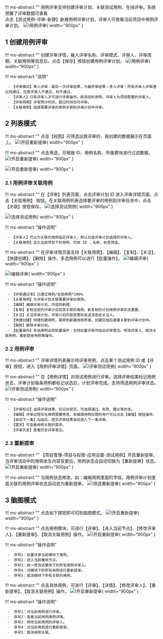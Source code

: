 

!!! ms-abstract ""
    用例评审支持创建评审计划、关联测试用例、在线评审。系统预置了评审数据可查看<br> 点击【测试用例-评审-新建】新建用例评审计划，评审人可查看当前项目中用例评审计划。
![!用例评审](../../img/track/用例评审入口.png){ width="900px" }


## 1 创建用例评审

!!! ms-abstract ""
    创建评审详情，输入评审名称、评审模式、评审人、评审周期、关联用例等信息后，点击【保存】按钮创建用例评审计划。
![!用例评审](../../img/track/创建用例评审编辑.png){ width="900px" }

!!! ms-abstract "说明"

     - 【评审模式】单人评审：最后一次评审结果，为最终审结果；多人评审：所有评审人评审通过则通过，任意评审人不通过，则不通过。
     - 【评审人】只有评审人才可进行评审操作。新添加的用例，评审人为项目配置的评审人。
     - 【评审周期】评审预计时间，超过时间也可评审。
     - 【关联用例】选择需要评审的用例关联到评审计划中评审。
  

## 2 列表模式

!!! ms-abstract ""
    点击【视图】可筛选出我评审的、我创建的数据展示在页面上。
![!开启重新提审](../../img/track/评审页面的视图.png){ width="900px" }

!!! ms-abstract ""
    点击筛选，可根据 ID、用例名称、所属模块进行过滤数据。
![!开启重新提审](../../img/track/评审页面点击筛选.png){ width="900px" }

![!开启重新提审](../../img/track/评审筛选页面.png){ width="900px" }

### 2.1 用例评审关联用例
!!! ms-abstract ""
    在【评审】列表页面，点击评审计划 ID 进入评审详情页面。点击【关联用例】 按钮，在关联用例列表选择要评审的用例到评审任务中，点击【关联】按钮保存。
![!选择测试用例](../../img/track/评审关联.png){ width="900px" }

![!选择测试用例](../../img/track/评审关联用例.png){ width="900px" }

!!! ms-abstract "操作说明"

     - 【评审人】可以为关联的用例指定评审人，默认勾选评审计划选择的评审人。
     - 【关联用例】显示当前项目下的用例，可按 ID 、名称、标签筛选。

!!! ms-abstract ""
    在评审详情页面支持【关联用例】、【编辑】、【复制】、【关注】、【快捷创建】、【删除】操作，多选用例可以进行【批量操作】。
![!编辑评审](../../img/track/用例评审操作.png){ width="900px" }

![!编辑评审](../../img/track/列表操作评审.png){ width="900px" }

!!! ms-abstract "操作说明"

     - 【评审通过率】已通过用例/全部用例*100%。
     - 【关联用例】为评审计划关联需要评审的用例。
     - 【编辑】编辑评审计划，内容同新建。
     - 【复制】复制当前的评审计划及其关联的用例，新复制的计划用例评审状态重置。
     - 【关注】关注评审计划，评审计划内容变更将发送消息给关注人。
     - 【快捷创建】快捷创建用例，跳转到新建用例界面，创建完成后直接关联到评审计划中。
     - 【删除】删除评审计划。
     - 【批量操作】多选用例出现批量操作：支持批量评审并给出评审意见、修改评审人、取消关联用例，重新提审用例等操作。
  

### 2.2 用例评审

!!! ms-abstract ""
    评审详情列表展示待评审用例，点击某个测试用例 ID 或【评审】按钮，进入【用例评审详情】页面。
![!评审测试用例](../../img/track/关联完成列表.png){ width="900px" }

!!! ms-abstract ""
    在【用例详情】对测试用例进行评审。选择评审结果标记用例状态，评审计划每条用例都标记状态后，计划评审完成。支持筛选用例评审状态。
![!评审测试用例](../../img/track/评审操作.png){ width="900px" }

!!! ms-abstract "操作说明"

     - 【评审标记】选择评审结果，标记并提交，可选择通过、失败、建议等状态。
     - 【编辑】评审过程存在用例需要修改，有编辑用例权限的用户可以点击【编辑】按钮操作。
     - 【自动下一条】勾选后，提交评审结果自动进入下一条评审。
     - 【需求】可查看用例关联的需求。
     - 【评审历史】查看历史评审意见。

### 2.3 重新提审
!!! ms-abstract ""
    【项目管理-项目与权限-应用设置-测试用例】开启重新提审。当评审活动中的用例发生内容变更后，用例状态会自动切换为【重新提审】状态。
![!开启重新提审](../../img/track/重新提审.png){ width="900px" }

!!! ms-abstract ""
    当用例状态修改，如：编辑用例里面的字段，用例评审计划里面关联的用例评审状态自动变为重新提审。
![!筛选重新提审](../../img/track/状态重新提审.png){ width="900px" }

## 3 脑图模式
!!! ms-abstract ""
    点击如下按钮即可切到脑图模式。
![!开启重新提审](../../img/track/切到脑图模式.png){ width="900px" }

!!! ms-abstract ""
    点击用例模块，可进行【评审】、【进入当前节点】、【修改评审人】、【重新提审】、【取消关联用例】操作。
![!开启重新提审](../../img/track/脑图模式模块.png){ width="900px" }

!!! ms-abstract "操作说明"

     -  序号1：批量评审当前模块下用例。
     -  序号2：进入当前模块节点。
     -  序号3：统一修改该模块下的所有用例评审人。
     -  序号4：对模块下的所有用例进行重新提审。
     -  序号5：取消模块下所有关联的用例。

!!! ms-abstract ""
    点击具体用例，可进行【评审】、【详情】、【修改评审人】、【重新提审】、【取消关联用例】操作。
![!开启重新提审](../../img/track/脑图模式用例.png){ width="900px" }

!!! ms-abstract "操作说明"

     -  序号1：对当前用例进行评审。
     -  序号2：查看当前用例用例详情。
     -  序号3：修改当前用例的评审人。
     -  序号4：对当前用例进行重新提审。
     -  序号5：取消用例关联。


